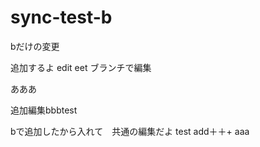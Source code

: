 # sync-test-b

bだけの変更

追加するよ
edit eet
ブランチで編集

あああ

追加編集bbbtest

bで追加したから入れて　共通の編集だよ
test
add＋＋+
aaa
